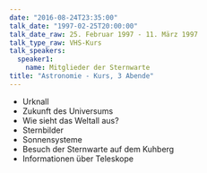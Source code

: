 ```yaml
---
date: "2016-08-24T23:35:00"
talk_date: "1997-02-25T20:00:00"
talk_date_raw: 25. Februar 1997 - 11. März 1997
talk_type_raw: VHS-Kurs
talk_speakers:
  speaker1:
    name: Mitglieder der Sternwarte
title: "Astronomie - Kurs, 3 Abende"
---
```


- Urknall
- Zukunft des Universums
- Wie sieht das Weltall aus?
- Sternbilder
- Sonnensysteme
- Besuch der Sternwarte auf dem Kuhberg
- Informationen über Teleskope
